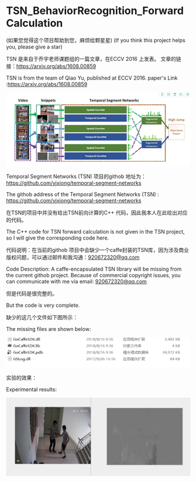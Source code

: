 # TSN_BehaviorRecognition_ForwardCalculation

(如果您觉得这个项目帮助到您，麻烦给颗星星) (If you think this project helps you, please give a star)


TSN 是来自于乔宇老师课题组的一篇文章，在ECCV 2016 上发表。 文章的链接：https://arxiv.org/abs/1608.00859

TSN is from the team of Qiao Yu, published at ECCV 2016. paper's Link :https://arxiv.org/abs/1608.00859


![TSN](https://github.com/XuHao9166/TSN_BehaviorRecognition_ForwardCalculation/blob/master/1.bmp)

Temporal Segment Networks (TSN) 项目的githob 地址为：https://github.com/yjxiong/temporal-segment-networks

The githob address of the Temporal Segment Networks (TSN) : https://github.com/yjxiong/temporal-segment-networks

在TSN的项目中并没有给出TSN前向计算的C++ 代码，因此我本人在此给出对应的代码。

The C++ code for TSN forward calculation is not given in the TSN project, so I will give the corresponding code here.

代码说明：在当前的githob 项目中会缺少一个caffe封装的TSN库，因为涉及商业版权问题，可以通过邮件和我沟通：920672320@qq.com

Code Description: A caffe-encapsulated TSN library will be missing from the current githob project. Because of commercial copyright issues, you can communicate with me via email: 920672320@qq.com

但是代码是很完整的。

But the code is very complete.

缺少的这几个文件如下图所示：

The missing files are shown below:

![LIB](https://github.com/XuHao9166/TSN_BehaviorRecognition_ForwardCalculation/blob/master/2.bmp)

实验的效果：

Experimental results:

![效果图](https://github.com/XuHao9166/TSN_BehaviorRecognition_ForwardCalculation/blob/master/3.bmp)
